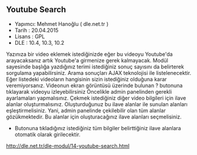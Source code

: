 Youtube Search
--------------
* Yapımcı: Mehmet Hanoğlu ( dle.net.tr )
* Tarih : 20.04.2015
* Lisans : GPL
* DLE : 10.4, 10.3, 10.2

Yazınıza bir video eklemek istediğinizde eğer bu videoyu Youtube'da arayacaksanız artık Youtube'a girmenize gerek kalmayacak. Modül sayesinde başlığa yazdığınız terimi istediğiniz sonuç sayısını da belirterek sorgulama yapabilirsiniz. Arama sonuçları AJAX teknolojisi ile listelenecektir. Eğer listedeki videoların hangisinin sizin istediğiniz olduğuna karar veremiyorsanız. Videonun ekran görüntüsü üzerinde bulunan ? butonuna tıklayarak videoyu izleyebilirsiniz
Öncelikle admin panelinden gerekli ayarlamaları yapmalısınız. Çekmek istediğiniz diğer video bilgileri için ilave alanlar oluşturmalısınız. Oluşturduğunuz bu ilave alanlar ile sunulan alanları eşleştirmelisiniz. Yani, admin panelinde çekilebilir olan tüm alanlar gözükmektedir. Bu alanlar için oluşturacağınız ilave alanları seçmelisiniz.
+ Butonuna tıkladığınız istediğiniz tüm bilgiler belirttiğiniz ilave alanlara otomatik olarak girilecektir. 

http://dle.net.tr/dle-modul/14-youtube-search.html
